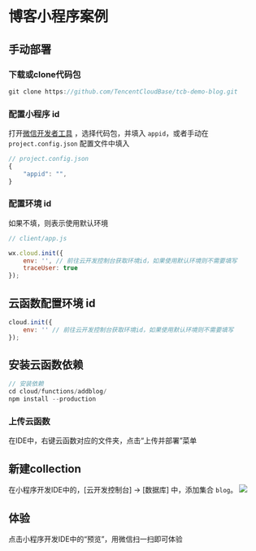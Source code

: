 #  博客小程序案例


## 手动部署
### 下载或clone代码包
```javascript
git clone https://github.com/TencentCloudBase/tcb-demo-blog.git
```

### 配置小程序 id

打开[微信开发者工具](https://developers.weixin.qq.com/miniprogram/dev/devtools/devtools.html) ，选择代码包，并填入 `appid`，或者手动在 `project.config.json` 配置文件中填入

```javascript
// project.config.json
{
    "appid": "",
}
```

### 配置环境 id

如果不填，则表示使用默认环境
```javascript
// client/app.js

wx.cloud.init({
    env: '', // 前往云开发控制台获取环境id，如果使用默认环境则不需要填写
    traceUser: true
});
```

## 云函数配置环境 id

```javascript
cloud.init({
    env: '' // 前往云开发控制台获取环境id，如果使用默认环境则不需要填写
});
```

## 安装云函数依赖

```javascript
// 安装依赖
cd cloud/functions/addblog/
npm install --production
```

### 上传云函数
在IDE中，右键云函数对应的文件夹，点击“上传并部署”菜单

## 新建collection
在小程序开发IDE中的，[云开发控制台] -> [数据库] 中，添加集合 `blog`。
![](https://user-images.githubusercontent.com/3348398/44449753-993f6380-a621-11e8-900e-34706eb7a39b.png)

## 体验
点击小程序开发IDE中的“预览”，用微信扫一扫即可体验

